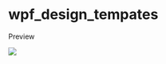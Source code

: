 # wpf_design_tempates

Preview

![](https://sun9-36.userapi.com/impg/MlKgJizqRUWgdAie2sfbT-PvS8b4zMNO79Hwqg/YC9ZENi-BdM.jpg?size=791x448&quality=96&sign=81ce8e7c8c3927ebc888f8194c45e96c&type=album)
